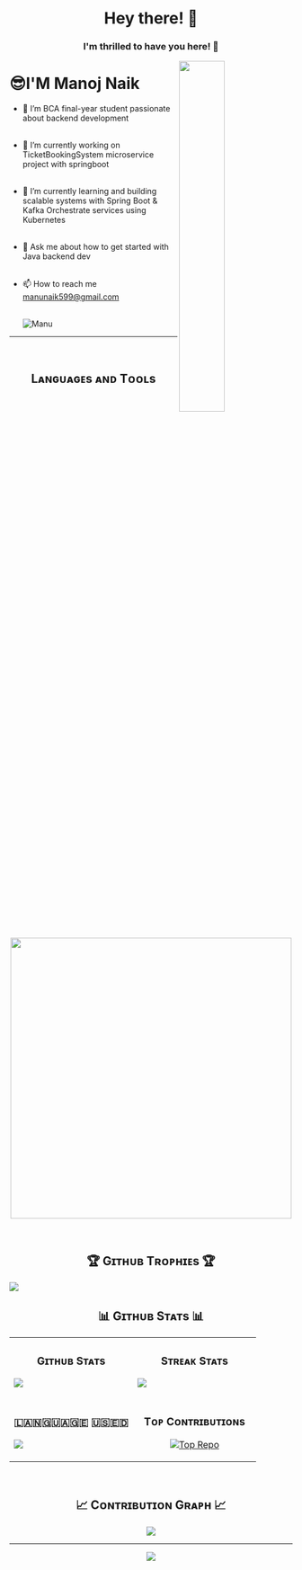 <h1 align="center">Hey there! 👋</h1>
<h3 align="center">I'm thrilled to have you here! 🚀</h3>

<div>
  <img align="right" width="40%" src="https://owlbertsio-resized.s3.amazonaws.com/Popper.psd.full.png">
</div>

<h1 align="left">😎I'M Manoj Naik</h1>

- 💫  I’m BCA final-year student passionate about backend development<br><br>
- 🔭  I’m currently working on TicketBookingSystem microservice project with springboot<br><br>
- 🌱  I’m currently learning and building scalable systems with Spring Boot & Kafka Orchestrate services using Kubernetes<br><br>
- 💬  Ask me about how to get started with Java backend dev<br><br>
- 📫  How to reach me manunaik599@gmail.com<br><br>

   <p align="left">
     <img src="https://komarev.com/ghpvc/?username=Manoj2712&label=Profile%20views&color=green&style=for-the-badge&logo=star" alt="Manu" style="padding-right:20px;" />
   </p>

---
<br/>

<h2 align="center">Lᴀɴɢᴜᴀɢᴇs ᴀɴᴅ Tᴏᴏʟs</h2> 
<p align="center">
<img width="500px"  src="https://skillicons.dev/icons?i=c,py,java,html,css,javascript,bootstrap,postgres,mysql,git,github,idea,spring,kafka,maven,vscode,postman,linux&perline=10"  />
</p>
<br />

<h2 align="center">🏆 Gɪᴛʜᴜʙ Tʀᴏᴘʜɪᴇs 🏆</h2>

   ![](https://github-profile-trophy.vercel.app/?username=ManojNaik2712&theme=radical&no-frame=false&no-bg=false&margin-w=4)
<br />

<h2 align="center">📊 Gɪᴛʜᴜʙ Sᴛᴀᴛs 📊</h2>

<table width="100%">
  <tr>
    <td width="50%">
      <h3 align="center"><strong>Gɪᴛʜᴜʙ Sᴛᴀᴛs</strong></h3>
       
   ![](https://github-readme-stats.vercel.app/api?username=ManojNaik2712&theme=neon&hide_border=false&include_all_commits=true&count_private=true)<br>

   </td>
    </td>
    <td width="50%">
      <h3 align="center"><strong>Sᴛʀᴇᴀᴋ Sᴛᴀᴛs</strong></h3>
       
   ![](https://nirzak-streak-stats.vercel.app/?user=ManojNaik2712&theme=neon&hide_border=false)
   </td>
 <tr>
    <td width="50%">
      <h3 align="center"><strong>​🇱​​🇦​​🇳​​🇬​​🇺​​🇦​​🇬​​🇪​ ​🇺​​🇸​​🇪​​🇩​</strong></h3>
      
  ![](https://github-readme-stats.vercel.app/api/top-langs/?username=ManojNaik2712&theme=neon&hide_border=false&include_all_commits=true&count_private=true&layout=compact)
    </td>
    <td width="50%">
      <h3 align="center"><strong>Tᴏᴘ Cᴏɴᴛʀɪʙᴜᴛɪᴏɴs</strong></h3>
      <p align="center">
        <a href="https://github.com/ManojNaik2712">
          <img align="center" src="https://github-contributor-stats.vercel.app/api?username=ManojNaik2712&limit=3&theme=nightowl&show_owner=true&combine_all_yearly_contributions=true" alt="Top Repo" />
        </a>
      </p>
    </td>
  </tr>
</table>
<br />

<!--Contribution Graph-->
<h2 align="center">📈 Cᴏɴᴛʀɪʙᴜᴛɪᴏɴ Gʀᴀᴘʜ 📈</h2>
<div align="center">
    <img src="https://github-readme-activity-graph.vercel.app/graph?username=ManojNaik2712&bg_color=011627&color=79d3c3&line=c792ea&point=ffeb95&area=true&hide_border=false" border-radius="15">
</div>

---
<p align="center">
  <img src="https://capsule-render.vercel.app/api?type=waving&color=gradient&height=65&section=footer"/>
</p>

<!--[![Manu's GitHub Stats](https://github-readme-stats.vercel.app/api?username=ManojNaik2712&show_icons=true&theme=radical)](https://github.com/ManojNaik2712)

[![Top Langs](https://github-readme-stats.vercel.app/api/top-langs/?username=ManojNaik2712&layout=compact&theme=radical)](https://github.com/ManojNaik2712)
---
[![](https://visitcount.itsvg.in/api?id=ManojNaik2712&icon=5&color=4)](https://visitcount.itsvg.in)

<!-- Proudly created with GPRM ( https://gprm.itsvg.in ) -->
